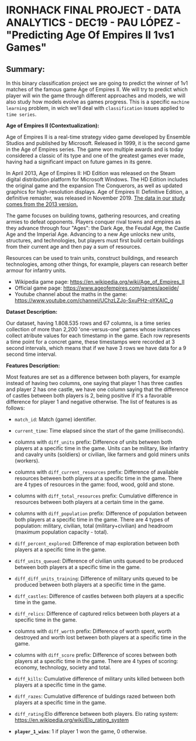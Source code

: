 # IRONHACK FINAL PROJECT - DATA ANALYTICS - DEC19 - PAU LÓPEZ - "Predicting Age Of Empires II 1vs1 Games" 
## Summary:

In this binary classification project we are going to predict the winner of 1v1 matches of the famous game Age of Empires II. We will try to predict which player will win the game through different approaches and models, we will also study how models evolve as games progress. This is a specific `machine learning` problem, in wich we'll deal with `classification` issues applied to `time series`.

**Age of Empires II (Contextualization):**

Age of Empires II is a real-time strategy video game developed by Ensemble Studios and published by Microsoft. Released in 1999, it is the second game in the Age of Empires series. The game won multiple awards and is today considered a classic of its type and one of the greatest games ever made, having had a significant impact on future games in its genre. 

In April 2013, Age of Empires II: HD Edition was released on the Steam digital distribution platform for Microsoft Windows. The HD Edition includes the original game and the expansion The Conquerors, as well as updated graphics for high-resolution displays. Age of Empires II: Definitive Edition, a definitive remaster, was released in November 2019. <ins>The data in our study comes from the 2013 version.</ins>

The game focuses on building towns, gathering resources, and creating armies to defeat opponents. Players conquer rival towns and empires as they advance through four "Ages": the Dark Age, the Feudal Age, the Castle Age and the Imperial Age. Advancing to a new Age unlocks new units, structures, and technologies, but players must first build certain buildings from their current age and then pay a sum of resources.

Resources can be used to train units, construct buildings, and research technologies, among other things, for example, players can research better armour for infantry units.

- Wikipedia game page: https://en.wikipedia.org/wiki/Age_of_Empires_II
- Official game page: https://www.ageofempires.com/games/aoeiide/
- Youtube channel about the maths in the game: https://www.youtube.com/channel/UChzLZJo-SxuPHz-oYKAIC_g

**Dataset Description:**

Our dataset, having 1.808.535 rows and 67 columns, is a time series collection of more than 2,200 'one-versus-one' games whose instances collect atribute values for each timestamp in the game. Each row represents a time point for a concret game, these timestamps were recorded at 3 second intervals, which means that if we have 3 rows we have data for a 9 second time interval.


**Features Description:**

Most features are set as a difference between both players, for example instead of having two columns, one saying that player 1 has three castles and player 2 has one castle, we have one column saying that the difference of castles between both players is 2, being positive if it's a favorable difference for player 1 and negative otherwise. The list of features is as follows:


- `match_id`: Match (game) identifier. 

- `current_time`: Time elapsed since the start of the game (milliseconds).

- columns with `diff_units` prefix: Difference of units between both players at a specific time in the game. Units can be military, like infantry and cavalry units (soldiers) or civilian, like farmers and gold miners units (workers).

- columns with `diff_current_resources` prefix: Difference of available resources between both players at a specific time in the game. There are 4 types of resources in the game: food, wood, gold and stone.

- columns with `diff_total_resources` prefix: Cumulative difference in resources between both players at a certain time in the game.

- columns with `diff_population` prefix: Difference of population between both players at a specific time in the game. There are 4 types of population: military, civilian, total (military+civilian) and headroom (maximum population capacity - total).

- `diff_percent_explored`: Difference of map exploration between both players at a specific time in the game.

- `diff_units_queued`: Difference of civilian units queued to be produced between both players at a specific time in the game.

- `diff_diff_units_training`: Difference of military units queued to be produced between both players at a specific time in the game.

- `diff_castles`: Difference of castles between both players at a specific time in the game.

- `diff_relics`: Difference of captured relics between both players at a specific time in the game.

- columns with `diff_worth` prefix: Difference of worth spent, worth destroyed and worth lost between both players at a specific time in the game.

- columns with `diff_score` prefix: Difference of scores between both players at a specific time in the game. There are 4 types of scoring: economy, technology, society and total.
 
- `diff_kills`: Cumulative difference of military units killed between both players at a specific time in the game.

- `diff_razes`: Cumulative difference of buldings razed between both players at a specific time in the game.

- `diff_rating`:Elo difference between both players. Elo rating system: https://en.wikipedia.org/wiki/Elo_rating_system

- **`player_1_wins`**: 1 if player 1 won the game, 0 otherwise.
